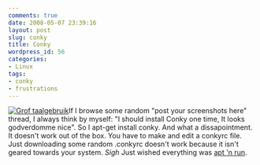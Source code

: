 ```yaml
---
comments: true
date: 2008-05-07 23:39:16
layout: post
slug: conky
title: Conky
wordpress_id: 56
categories:
- Linux
tags:
- conky
- frustrations
---
```


[![Grof taalgebruik](http://www.vanutsteen.nl/wp-content/uploads/2008/05/groftaalgebruik.jpg)](http://www.vanutsteen.nl/wp-content/uploads/2008/05/groftaalgebruik.jpg)If I browse some random "post your screenshots here" thread, I always think by myself: "I should install Conky one time, It looks godverdomme nice". So I apt-get install conky. And what a dissapointment. It doesn't work out of the box. You have to make and edit a conkyrc file. Just downloading some random .conkyrc doesn't work because it isn't geared towards your system. *Sigh* Just wished everything was [apt 'n run](2008/05/07/resizing-images-from-within-gnome).
